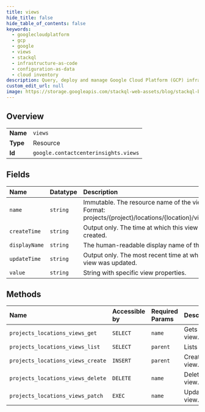 ```yaml
---
title: views
hide_title: false
hide_table_of_contents: false
keywords:
  - googlecloudplatform
  - gcp
  - google
  - views
  - stackql
  - infrastructure-as-code
  - configuration-as-data
  - cloud inventory
description: Query, deploy and manage Google Cloud Platform (GCP) infrastructure and resources using SQL
custom_edit_url: null
image: https://storage.googleapis.com/stackql-web-assets/blog/stackql-blog-post-featured-image.png
---
```

  
    

## Overview
<table><tbody>
<tr><td><b>Name</b></td><td><code>views</code></td></tr>
<tr><td><b>Type</b></td><td>Resource</td></tr>
<tr><td><b>Id</b></td><td><code>google.contactcenterinsights.views</code></td></tr>
</tbody></table>

## Fields
| Name | Datatype | Description |
|:-----|:---------|:------------|
| `name` | `string` | Immutable. The resource name of the view. Format: projects/{project}/locations/{location}/views/{view} |
| `createTime` | `string` | Output only. The time at which this view was created. |
| `displayName` | `string` | The human-readable display name of the view. |
| `updateTime` | `string` | Output only. The most recent time at which the view was updated. |
| `value` | `string` | String with specific view properties. |
## Methods
| Name | Accessible by | Required Params | Description |
|:-----|:--------------|:----------------|:------------|
| `projects_locations_views_get` | `SELECT` | `name` | Gets a view. |
| `projects_locations_views_list` | `SELECT` | `parent` | Lists views. |
| `projects_locations_views_create` | `INSERT` | `parent` | Creates a view. |
| `projects_locations_views_delete` | `DELETE` | `name` | Deletes a view. |
| `projects_locations_views_patch` | `EXEC` | `name` | Updates a view. |
